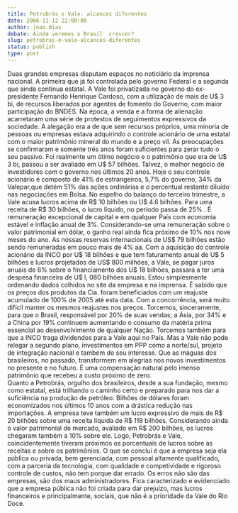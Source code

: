 ```yaml
---
title: Petrobrás e Vale: alcances diferentes
date: 2006-11-12 22:00:00
author: joao.dias
debate: Ainda veremos o Brasil  crescer?
slug: petrobras-e-vale-alcances-diferentes
status: publish 
type: post
---
```


Duas grandes empresas disputam espaços no noticiário da imprensa nacional. A primeira que já foi controlada pelo governo Federal e a segunda que ainda continua estatal. A Vale foi privatizada no governo do ex-presidente Fernando Henrique Cardoso, com a utilização de mais de U$ 3 bi, de recursos liberados por agentes de fomento do Governo, com maior participação do BNDES. Na época, a venda e a forma de alienação acarretaram uma série de protestos de seguimentos expressivos da sociedade. A alegação era a de que sem recursos próprios, uma minoria de pessoas ou empresas estava adquirindo o controle acionário de uma estatal com o maior patrimônio mineral do mundo e a preço vil. As preocupações se confirmaram e somente três anos foram suficientes para zerar tudo o seu passivo. Foi realmente um ótimo negócio e o patrimônio que era de U$ 3 bi, passou a ser avaliado em U$ 57 bilhões. Talvez, o melhor negócio de investidores com o governo nos últimos 20 anos. Hoje o seu controle acionário é composto de 41% de estrangeiros, 5,7% do governo, 34% da Valepar,que detém 51% das ações ordinárias e o percentual restante diluído nas negociações em Bolsa. No espelho do balanço do terceiro trimestre, a Vale acusa lucros acima de R$ 10 bilhões ou U$ 4.6 bilhões. Para uma receita de R$ 30 bilhões, o lucro líquido, no período passa de 25% . É remuneração excepcional de capital e em qualquer País com economia estável e inflação anual de 3%. Considerando-se uma remuneração sobre o valor patrimonial em dólar, o ganho real ainda fica próximo de 10% nos nove meses do ano. As nossas reservas internacionais de US$ 79 bilhões estão sendo remuneradas em pouco mais de 4% aa. Com a aquisição do controle acionário da INCO por U$ 18 bilhões e que tem faturamento anual de U$ 5 bilhões e lucros projetados de US$ 800 milhões, a Vale, se pagar juros anuais de 6% sobre o financiamento dos U$ 18 bilhões, passará a ter uma despesa financeira de U$ l, 080 bilhões anuais. Estou simplesmente ordenando dados colhidos no site da empresa e na imprensa. É sabido que os preços dos produtos da Cia. foram beneficiados com um reajuste acumulado de 100% de 2005 até esta data. Com a concorrência, será muito difícil manter os mesmos reajustes nos preços. Torcemos, sinceramente, para que o Brasil, responsável por 20% de suas vendas; a Ásia, por 34% e a China por 19% continuem aumentando o consumo da matéria prima essencial ao desenvolvimento de qualquer Nação. Torcemos também para que a INCO traga dividendos para a Vale aqui no País. Mas a Vale não pode relegar a segundo plano, investimentos em PPP como a norte/sul, projeto de integração nacional e também do seu interesse. Que as máguas dos brasileiros, no passado, transformem em alegrias nos novos investimentos no presente e no futuro. É uma compensação natural pelo imenso patrimônio que recebeu a custo próximo de zero.  
Quanto a Petrobrás, orgulho dos brasileiros, desde a sua fundação, mesmo como estatal, está trilhando o caminho certo e preparado para nos dar a suficiência na produção de petróleo. Bilhões de dólares foram economizados nos últimos 10 anos com a drástica redução nas importações. A empresa teve também um lucro expressivo de mais de R$ 20 bilhões sobre uma receita líquida de R$ 118 bilhões. Considerando ainda o valor patrimonial de mercado, avaliado em R$ 200 bilhões, os lucros chegaram também a 10% sobre ele. Logo, Petrobrás e Vale, coincidentemente tiveram próximos os porcentuais de lucros sobre as receitas e sobre os patrimônios. O que se conclui é que a empresa seja ela pública ou privada, bem gerenciada, com pessoal altamente qualificado, com a parceria da tecnologia, com qualidade e competividade e rigoroso controle de custos, não tem porque dar errado. Os erros não são das empresas, são dos maus administradores. Fica caracterizado e evidenciado que a empresa pública não foi criada para dar prejuízo, mas lucros financeiros e principalmente, sociais, que não é a prioridade da Vale do Rio Doce.
